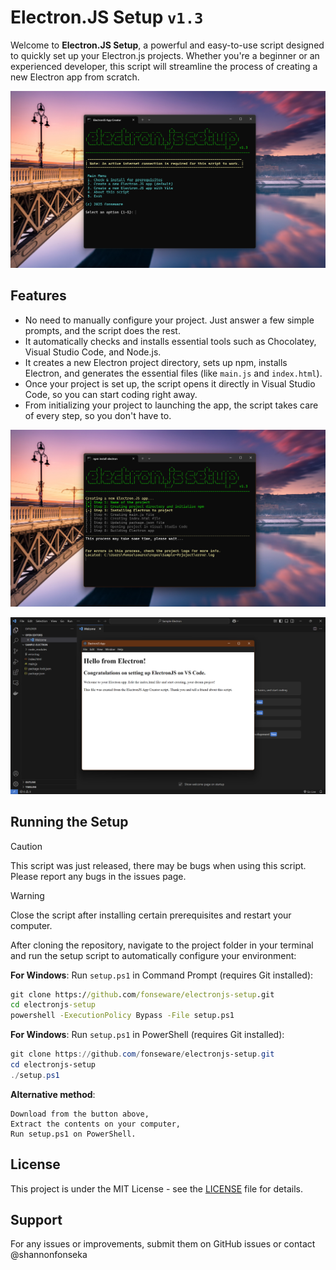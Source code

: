 # Electron.JS Setup `v1.3`
Welcome to **Electron.JS Setup**, a powerful and easy-to-use script designed to quickly set up your Electron.js projects. Whether you're a beginner or an experienced developer, this script will streamline the process of creating a new Electron app from scratch.

![image](https://github.com/shannonfonseka/shannonfonseka/blob/main/res/home.png)

## Features
- No need to manually configure your project. Just answer a few simple prompts, and the script does the rest.
- It automatically checks and installs essential tools such as Chocolatey, Visual Studio Code, and Node.js.
- It creates a new Electron project directory, sets up npm, installs Electron, and generates the essential files (like `main.js` and `index.html`).
- Once your project is set up, the script opens it directly in Visual Studio Code, so you can start coding right away.
- From initializing your project to launching the app, the script takes care of every step, so you don't have to.

![image](https://github.com/shannonfonseka/shannonfonseka/blob/main/res/setup.png)

![image](https://github.com/shannonfonseka/shannonfonseka/blob/main/res/created.png)

## Running the Setup
>[!CAUTION]
> This script was just released, there may be bugs when using this script. Please report any bugs in the issues page.

>[!WARNING]
>Close the script after installing certain prerequisites and restart your computer.

After cloning the repository, navigate to the project folder in your terminal and run the setup script to automatically configure your environment:

**For Windows**: Run `setup.ps1` in Command Prompt (requires Git installed):
```cmd
git clone https://github.com/fonseware/electronjs-setup.git
cd electronjs-setup
powershell -ExecutionPolicy Bypass -File setup.ps1

```
**For Windows**: Run `setup.ps1` in PowerShell (requires Git installed):
```powershell
git clone https://github.com/fonseware/electronjs-setup.git
cd electronjs-setup
./setup.ps1
```
**Alternative method**:
```
Download from the button above,
Extract the contents on your computer,
Run setup.ps1 on PowerShell.
```

## License
This project is under the MIT License - see the [LICENSE](https://raw.githubusercontent.com/fonseware/electronjs-setup/refs/heads/main/LICENSE) file for details.

## Support
For any issues or improvements, submit them on GitHub issues or contact @shannonfonseka
